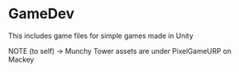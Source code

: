 # GameDev

This includes game files for simple games made in Unity

NOTE (to self) -> Munchy Tower assets are under PixelGameURP on Mackey

